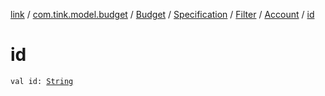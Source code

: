 [link](../../../../../index.md) / [com.tink.model.budget](../../../../index.md) / [Budget](../../../index.md) / [Specification](../../index.md) / [Filter](../index.md) / [Account](index.md) / [id](./id.md)

# id

`val id: `[`String`](https://kotlinlang.org/api/latest/jvm/stdlib/kotlin/-string/index.html)
